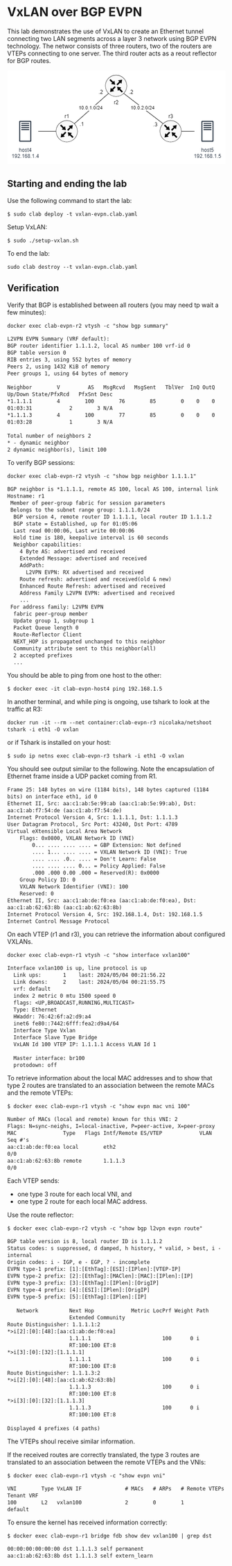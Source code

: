 # VxLAN over BGP EVPN

This lab demonstrates the use of VxLAN to create an Ethernet tunnel connecting two LAN segments across a layer 3 network using BGP EVPN technology. The networ consists of three routers, two of the routers are VTEPs connecting to one server. The third router acts as a reout reflector for BGP routes.

![EVPN](../img/evpn.png)

## Starting and ending the lab

Use the following command to start the lab:

```
$ sudo clab deploy -t vxlan-evpn.clab.yaml
```

Setup VxLAN:

```
$ sudo ./setup-vxlan.sh
```

To end the lab:

```
sudo clab destroy --t vxlan-evpn.clab.yaml
```


## Verification

Verify that BGP is established between all routers (you may need tp wait a few minutes):

```
docker exec clab-evpn-r2 vtysh -c "show bgp summary"
```

```
L2VPN EVPN Summary (VRF default):
BGP router identifier 1.1.1.2, local AS number 100 vrf-id 0
BGP table version 0
RIB entries 3, using 552 bytes of memory
Peers 2, using 1432 KiB of memory
Peer groups 1, using 64 bytes of memory

Neighbor        V         AS   MsgRcvd   MsgSent   TblVer  InQ OutQ  Up/Down State/PfxRcd   PfxSnt Desc
*1.1.1.1        4        100        76        85        0    0    0 01:03:31            2        3 N/A
*1.1.1.3        4        100        77        85        0    0    0 01:03:28            1        3 N/A

Total number of neighbors 2
* - dynamic neighbor
2 dynamic neighbor(s), limit 100
```

To verify BGP sessions:

```
docker exec clab-evpn-r2 vtysh -c "show bgp neighbor 1.1.1.1"
```

```
BGP neighbor is *1.1.1.1, remote AS 100, local AS 100, internal link
Hostname: r1
 Member of peer-group fabric for session parameters
 Belongs to the subnet range group: 1.1.1.0/24
  BGP version 4, remote router ID 1.1.1.1, local router ID 1.1.1.2
  BGP state = Established, up for 01:05:06
  Last read 00:00:06, Last write 00:00:06
  Hold time is 180, keepalive interval is 60 seconds
  Neighbor capabilities:
    4 Byte AS: advertised and received
    Extended Message: advertised and received
    AddPath:
      L2VPN EVPN: RX advertised and received
    Route refresh: advertised and received(old & new)
    Enhanced Route Refresh: advertised and received
    Address Family L2VPN EVPN: advertised and received
    ...
 For address family: L2VPN EVPN
  fabric peer-group member
  Update group 1, subgroup 1
  Packet Queue length 0
  Route-Reflector Client
  NEXT_HOP is propagated unchanged to this neighbor
  Community attribute sent to this neighbor(all)
  2 accepted prefixes
  ...
```


You should be able to ping from one host to the other:

```
$ docker exec -it clab-evpn-host4 ping 192.168.1.5
```


In another terminal, and while ping is ongoing, use tshark to look at the traffic at R3:

```
docker run -it --rm --net container:clab-evpn-r3 nicolaka/netshoot tshark -i eth1 -O vxlan
```
or if Tshark is installed on your host:

```
$ sudo ip netns exec clab-evpn-r3 tshark -i eth1 -O vxlan
```

You should see output similar to the following. Note the encapsulation of Ethernet frame inside a UDP packet coming from R1.

```
Frame 25: 148 bytes on wire (1184 bits), 148 bytes captured (1184 bits) on interface eth1, id 0
Ethernet II, Src: aa:c1:ab:5e:99:ab (aa:c1:ab:5e:99:ab), Dst: aa:c1:ab:f7:54:de (aa:c1:ab:f7:54:de)
Internet Protocol Version 4, Src: 1.1.1.1, Dst: 1.1.1.3
User Datagram Protocol, Src Port: 43240, Dst Port: 4789
Virtual eXtensible Local Area Network
    Flags: 0x0800, VXLAN Network ID (VNI)
        0... .... .... .... = GBP Extension: Not defined
        .... 1... .... .... = VXLAN Network ID (VNI): True
        .... .... .0.. .... = Don't Learn: False
        .... .... .... 0... = Policy Applied: False
        .000 .000 0.00 .000 = Reserved(R): 0x0000
    Group Policy ID: 0
    VXLAN Network Identifier (VNI): 100
    Reserved: 0
Ethernet II, Src: aa:c1:ab:de:f0:ea (aa:c1:ab:de:f0:ea), Dst: aa:c1:ab:62:63:8b (aa:c1:ab:62:63:8b)
Internet Protocol Version 4, Src: 192.168.1.4, Dst: 192.168.1.5
Internet Control Message Protocol
```

On each VTEP (r1 and r3), you can retrieve the information about configured VXLANs.

```
docker exec clab-evpn-r1 vtysh -c "show interface vxlan100"
```

```
Interface vxlan100 is up, line protocol is up
  Link ups:       1    last: 2024/05/04 00:21:56.22
  Link downs:     2    last: 2024/05/04 00:21:55.75
  vrf: default
  index 2 metric 0 mtu 1500 speed 0
  flags: <UP,BROADCAST,RUNNING,MULTICAST>
  Type: Ethernet
  HWaddr: 76:42:6f:a2:d9:a4
  inet6 fe80::7442:6fff:fea2:d9a4/64
  Interface Type Vxlan
  Interface Slave Type Bridge
  VxLAN Id 100 VTEP IP: 1.1.1.1 Access VLAN Id 1

  Master interface: br100
  protodown: off
```

To retrieve information about the local MAC addresses and to show that type 2 routes are translated to an association between the remote MACs and the remote VTEPs:

```
$ docker exec clab-evpn-r1 vtysh -c "show evpn mac vni 100"
```

```
Number of MACs (local and remote) known for this VNI: 2
Flags: N=sync-neighs, I=local-inactive, P=peer-active, X=peer-proxy
MAC               Type   Flags Intf/Remote ES/VTEP            VLAN  Seq #'s
aa:c1:ab:de:f0:ea local        eth2                                 0/0
aa:c1:ab:62:63:8b remote       1.1.1.3                              0/0
```

Each VTEP sends:

- one type 3 route for each local VNI, and
- one type 2 route for each local MAC address.

Use the route reflector:

```
$ docker exec clab-evpn-r2 vtysh -c "show bgp l2vpn evpn route"
```

```
BGP table version is 8, local router ID is 1.1.1.2
Status codes: s suppressed, d damped, h history, * valid, > best, i - internal
Origin codes: i - IGP, e - EGP, ? - incomplete
EVPN type-1 prefix: [1]:[EthTag]:[ESI]:[IPlen]:[VTEP-IP]
EVPN type-2 prefix: [2]:[EthTag]:[MAClen]:[MAC]:[IPlen]:[IP]
EVPN type-3 prefix: [3]:[EthTag]:[IPlen]:[OrigIP]
EVPN type-4 prefix: [4]:[ESI]:[IPlen]:[OrigIP]
EVPN type-5 prefix: [5]:[EthTag]:[IPlen]:[IP]

   Network          Next Hop            Metric LocPrf Weight Path
                    Extended Community
Route Distinguisher: 1.1.1.1:2
*>i[2]:[0]:[48]:[aa:c1:ab:de:f0:ea]
                    1.1.1.1                       100      0 i
                    RT:100:100 ET:8
*>i[3]:[0]:[32]:[1.1.1.1]
                    1.1.1.1                       100      0 i
                    RT:100:100 ET:8
Route Distinguisher: 1.1.1.3:2
*>i[2]:[0]:[48]:[aa:c1:ab:62:63:8b]
                    1.1.1.3                       100      0 i
                    RT:100:100 ET:8
*>i[3]:[0]:[32]:[1.1.1.3]
                    1.1.1.3                       100      0 i
                    RT:100:100 ET:8

Displayed 4 prefixes (4 paths)
```

The VTEPs shoul receive similar information.


If the received routes are correctly translated, the type 3 routes are translated to an association between the remote VTEPs and the VNIs:

```
$ docker exec clab-evpn-r1 vtysh -c "show evpn vni"
```

```
VNI        Type VxLAN IF              # MACs   # ARPs   # Remote VTEPs  Tenant VRF
100        L2   vxlan100              2        0        1               default
```


To ensure the kernel has received information correctly:

```
$ docker exec clab-evpn-r1 bridge fdb show dev vxlan100 | grep dst
```

```
00:00:00:00:00:00 dst 1.1.1.3 self permanent
aa:c1:ab:62:63:8b dst 1.1.1.3 self extern_learn
```
